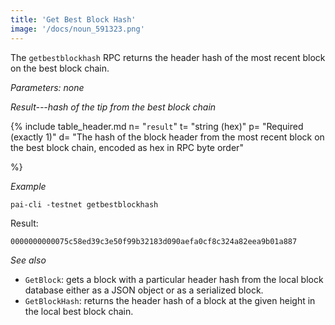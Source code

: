 ```yaml
---
title: 'Get Best Block Hash'
image: '/docs/noun_591323.png'
---
```


The `getbestblockhash` RPC returns the header hash of the most recent block on the best block chain.

*Parameters: none*

*Result---hash of the tip from the best block chain*

{% include table_header.md
  n= "`result`"
  t= "string (hex)"
  p= "Required<br>(exactly 1)"
  d= "The hash of the block header from the most recent block on the best block chain, encoded as hex in RPC byte order"

%}

*Example*

```
pai-cli -testnet getbestblockhash
```

Result:

```
0000000000075c58ed39c3e50f99b32183d090aefa0cf8c324a82eea9b01a887
```

*See also*

* `GetBlock`: gets a block with a particular header hash from the local block database either as a JSON object or as a serialized block.
* `GetBlockHash`: returns the header hash of a block at the given height in the local best block chain.

